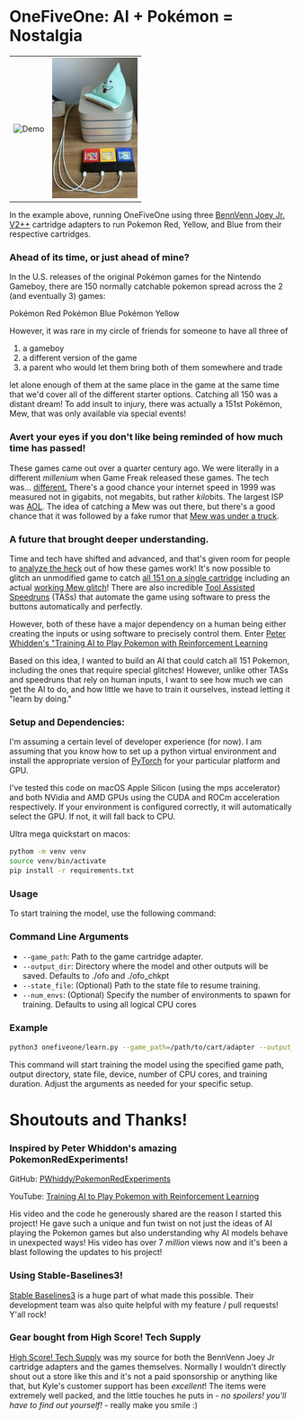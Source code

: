 # OneFiveOne: AI + Pokémon = Nostalgia

<table>
  <tr>
    <td><img src="docs/assets/demo.gif" alt="Demo" height="250px"></td>
    <td><img src="docs/assets/carts.jpeg" alt="Carts" height="250px"></td>
  </tr>
</table>

In the example above, running OneFiveOne using three [BennVenn Joey Jr. V2++](https://bennvenn.myshopify.com/products/usb-gb-c-cart-dumper-the-joey-jr) cartridge adapters to run Pokemon Red, Yellow, and Blue from their respective cartridges.

### Ahead of its time, or just ahead of mine?

In the U.S. releases of the original Pokémon games for the Nintendo Gameboy, there are 150 normally catchable pokemon spread across the 2 (and eventually 3) games:

Pokémon Red
Pokémon Blue
Pokémon Yellow

However, it was rare in my circle of friends for someone to have all three of 
1) a gameboy
2) a different version of the game
3) a parent who would let them bring both of them somewhere and trade

let alone enough of them at the same place in the game at the same time that we'd cover all of the different starter options.  Catching all 150 was a distant dream!  To add insult to injury, there was actually a 151st Pokémon, Mew, that was only available via special events!

### Avert your eyes if you don't like being reminded of how much time has passed!

These games came out over a quarter century ago. We were literally in a different *millenium* when Game Freak released these games.  The tech was... [different.](https://www.youtube.com/watch?v=yBdDtkjaoBQ)  There's a good chance your internet speed in 1999 was measured not in gigabits, not megabits, but rather *kilo*bits.  The largest ISP was [AOL](https://www.aol.com/news/2020-05-25-a-look-back-at-aols-history-as-an-internet-pioneer-and-what-the-future-holds-24283709.html). The idea of catching a Mew was out there, but there's a good chance that it was followed by a fake rumor that [Mew was under a truck](https://kotaku.com/that-time-some-players-thought-mew-was-under-a-truck-in-1792716938).

### A future that brought deeper understanding.

Time and tech have shifted and advanced, and that's given room for people to [analyze the heck](https://datacrystal.tcrf.net/wiki/Pokémon_Red_and_Blue/RAM_map) out of how these games work!  It's now possible to glitch an unmodified game to catch [all 151 on a single cartridge](https://www.youtube.com/watch?v=wtZ7CzbxBFM) including an actual [working Mew glitch](https://bulbapedia.bulbagarden.net/wiki/Mew_glitch)!  There are also incredible [Tool Assisted Speedruns](https://www.youtube.com/watch?v=-ivGNZs_Mvw)  (TASs) that automate the game using software to press the buttons automatically and perfectly.

However, both of these have a major dependency on a human being either creating the inputs or using software to precisely control them.  Enter [Peter Whidden's "Training AI to Play Pokemon with Reinforcement Learning](https://www.youtube.com/watch?v=DcYLT37ImBY)

Based on this idea, I wanted to build an AI that could catch all 151 Pokemon, including the ones that require special glitches!  However, unlike other TASs and speedruns that rely on human inputs, I want to see how much we can get the AI to do, and how little we have to train it ourselves, instead letting it "learn by doing."


### Setup and Dependencies:

I'm assuming a certain level of developer experience (for now).  I am assuming that you know how to set up a python virtual environment and install the appropriate version of [PyTorch](https://pytorch.org/get-started/locally/) for your particular platform and GPU.

I've tested this code on macOS Apple Silicon (using the mps accelerator) and both NVidia and AMD GPUs using the CUDA and ROCm acceleration respectively. If your environment is configured correctly, it will automatically select the GPU.  If not, it will fall back to CPU.

Ultra mega quickstart on macos:

   ```sh
   pythom -m venv venv
   source venv/bin/activate
   pip install -r requirements.txt
   ```


### Usage

To start training the model, use the following command:


### Command Line Arguments

- `--game_path`: Path to the game cartridge adapter.
- `--output_dir`: Directory where the model and other outputs will be saved. Defaults to ./ofo and ./ofo_chkpt
- `--state_file`: (Optional) Path to the state file to resume training.
- `--num_envs`: (Optional) Specify the number of environments to spawn for training.  Defaults to using all logical CPU cores

### Example

```sh
python3 onefiveone/learn.py --game_path=/path/to/cart/adapter --output_dir=/path/to/output --state_file=/path/to/state/file
```

This command will start training the model using the specified game path, output directory, state file, device, number of CPU cores, and training duration. Adjust the arguments as needed for your specific setup.


# Shoutouts and Thanks!

### Inspired by Peter Whiddon's amazing PokemonRedExperiments!

GitHub: [PWhiddy/PokemonRedExperiments](https://github.com/PWhiddy/PokemonRedExperiments)

YouTube: [Training AI to Play Pokemon with Reinforcement Learning](https://www.youtube.com/watch?v=DcYLT37ImBY)

His video and the code he generously shared are the reason I started this project!  He gave such a unique and fun twist on not just the ideas of AI playing the Pokemon games but also understanding why AI models behave in unexpected ways!  His video has over 7 *million* views now and it's been a blast following the updates to his project!

### Using Stable-Baselines3!

[Stable Baselines3](https://stable-baselines3.readthedocs.io/en/master/#) is a huge part of what made this possible.  Their development team was also quite helpful with my feature / pull requests!  Y'all rock!

### Gear bought from High Score! Tech Supply

[High Score! Tech Supply](www.highscoretech.com) was my source for both the BennVenn Joey Jr cartridge adapters and the games themselves.  Normally I wouldn't directly shout out a store like this and it's not a paid sponsorship or anything like that, but Kyle's customer support has been *excellent*!  The items were extremely well packed, and the little touches he puts in - *no spoilers! you'll have to find out yourself!* - really make you smile :)